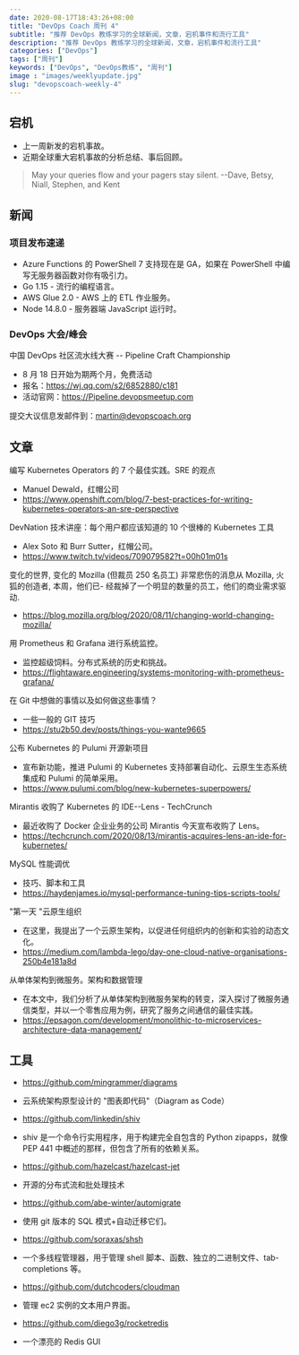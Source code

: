 ```yaml
---
date: 2020-08-17T18:43:26+08:00
title: "DevOps Coach 周刊 4"
subtitle: "推荐 DevOps 教练学习的全球新闻，文章，宕机事件和流行工具"
description: "推荐 DevOps 教练学习的全球新闻，文章，宕机事件和流行工具"
categories: ["DevOps"]
tags: ["周刊"]
keywords: ["DevOps", "DevOps教练", "周刊"]
image : "images/weeklyupdate.jpg"
slug: "devopscoach-weekly-4"
---
```



## 宕机

- 上一周新发的宕机事故。
- 近期全球重大宕机事故的分析总结、事后回顾。

> May your queries flow and your pagers stay silent.
> --Dave, Betsy, Niall, Stephen, and Kent

## 新闻

### 项目发布速递

- Azure Functions 的 PowerShell 7 支持现在是 GA，如果在 PowerShell 中编写无服务器函数对你有吸引力。
- Go 1.15 - 流行的编程语言。
- AWS Glue 2.0 - AWS 上的 ETL 作业服务。
- Node 14.8.0 - 服务器端 JavaScript 运行时。

### DevOps 大会/峰会

中国 DevOps 社区流水线大赛 -- Pipeline Craft Championship

- 8 月 18 日开始为期两个月，免费活动
- 报名：<https://wj.qq.com/s2/6852880/c181>
- 活动官网：<https://Pipeline.devopsmeetup.com>

提交大议信息发邮件到：<martin@devopscoach.org>

## 文章

编写 Kubernetes Operators 的 7 个最佳实践。SRE 的观点

- Manuel Dewald，红帽公司
- <https://www.openshift.com/blog/7-best-practices-for-writing-kubernetes-operators-an-sre-perspective>

DevNation 技术讲座：每个用户都应该知道的 10 个很棒的 Kubernetes 工具

- Alex Soto 和 Burr Sutter，红帽公司。
- <https://www.twitch.tv/videos/709079582?t=00h01m01s>

变化的世界, 变化的 Mozilla (但裁员 250 名员工) 非常悲伤的消息从 Mozilla, 火狐的创造者, 本周，他们已- 经裁掉了一个明显的数量的员工，他们的商业需求驱动.

- <https://blog.mozilla.org/blog/2020/08/11/changing-world-changing-mozilla/>

用 Prometheus 和 Grafana 进行系统监控。

- 监控超级饲料。分布式系统的历史和挑战。
- <https://flightaware.engineering/systems-monitoring-with-prometheus-grafana/>

在 Git 中想做的事情以及如何做这些事情？

- 一些一般的 GIT 技巧
- <https://stu2b50.dev/posts/things-you-wante9665>

公布 Kubernetes 的 Pulumi 开源新项目

- 宣布新功能，推进 Pulumi 的 Kubernetes 支持部署自动化、云原生生态系统集成和 Pulumi 的简单采用。
- <https://www.pulumi.com/blog/new-kubernetes-superpowers/>

Mirantis 收购了 Kubernetes 的 IDE--Lens - TechCrunch

- 最近收购了 Docker 企业业务的公司 Mirantis 今天宣布收购了 Lens。
- <https://techcrunch.com/2020/08/13/mirantis-acquires-lens-an-ide-for-kubernetes/>

MySQL 性能调优

- 技巧、脚本和工具
- <https://haydenjames.io/mysql-performance-tuning-tips-scripts-tools/>

"第一天 "云原生组织

- 在这里，我提出了一个云原生架构，以促进任何组织内的创新和实验的动态文化。
- <https://medium.com/lambda-lego/day-one-cloud-native-organisations-250b4e181a8d>

从单体架构到微服务。架构和数据管理

- 在本文中，我们分析了从单体架构到微服务架构的转变，深入探讨了微服务通信类型，并以一个零售应用为例，研究了服务之间通信的最佳实践。
- <https://epsagon.com/development/monolithic-to-microservices-architecture-data-management/>

## 工具

- <https://github.com/mingrammer/diagrams>
- 云系统架构原型设计的 "图表即代码"（Diagram as Code）

- <https://github.com/linkedin/shiv>
- shiv 是一个命令行实用程序，用于构建完全自包含的 Python zipapps，就像 PEP 441 中概述的那样，但包含了所有的依赖关系。

- <https://github.com/hazelcast/hazelcast-jet>
- 开源的分布式流和批处理技术

- <https://github.com/abe-winter/automigrate>
- 使用 git 版本的 SQL 模式+自动迁移它们。

- <https://github.com/soraxas/shsh>
- 一个多线程管理器，用于管理 shell 脚本、函数、独立的二进制文件、tab-completions 等。

- <https://github.com/dutchcoders/cloudman>
- 管理 ec2 实例的文本用户界面。

- <https://github.com/diego3g/rocketredis>
- 一个漂亮的 Redis GUI
